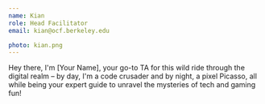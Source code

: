 ```yaml
---
name: Kian
role: Head Facilitator
email: kian@ocf.berkeley.edu

photo: kian.png
---
```


Hey there, I'm [Your Name], your go-to TA for this wild ride through the digital realm – by day, I'm a code crusader and by night, a pixel Picasso, all while being your expert guide to unravel the mysteries of tech and gaming fun!

